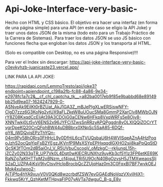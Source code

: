 # Api-Joke-Interface-very-basic-
Hecho con HTML y CSS básico. El objetivo era hacer una interfaz (en forma de una página simple) para una API (en este caso se eligio la API Joke) y traer unos datos JSON de la misma (todo esto para un Trabajo Práctico de la Carrera de Sistemas). Para traer los datos JSON se uso JS básico con funciones flecha que engloban los datos JSON y los transporta al HTML. 

(Solo es compatible con Desktop, no es una página Responsive)!!!

Para ver el Index sin descargar: https://api-joke-interface-very-basic-c0evkyhzb-juanicaste23.vercel.app/

LINK PARA LA API JOKE:

https://rapidapi.com/LemmoTresto/api/joke3?endpoint=apiendpoint_c198a2fb-fc88-4a86-9e34-e2978fc1a7c2&__cf_chl_captcha_tk__=a82ba0017eb9f85e9babbd68e89149bb25d9ea07-1624247929-0-ASNveAk9EilKt0rBZUat_AkJ1GA3Z_mBJePIgXLwERSjswNFY-ClgD7zzz6G3KoNg2vtUX9aFLZkeW8uUOucSMa8GmmP2XarClv8MWbOJNrY8Z08KxqdCcEliAt39A3CDOjG0aCENw6HFkp8VxqWRFs5e8Ojv8-XNNTwkj0Lt5vV6ENS2x96JYFCi1ZwsSnRRzyAPQPggdn8yOLXlQQjZOCrYTvgrDpeKQ20CnQFphBW44uDBBbrx0XNpSc5SaA85-6DQf-qY6_iWDQvisEPzThYQn-04m9Pv58hORrs0FHHcL9y0DfHiL6csTVUQsbaU6H4WVISqeAZnA4HzPoqoJzhS2ocQpYipFsB2YEgzJKVnfP9MsXSYpEPHxqqdlGXHO2sji8kaPpQqStDQcSK3fTOm2dB5aiOrJ_V_R5UVbuCscoqV_oMzkgC--rkljunqL15h-jZCZv02N33qTR_UP7Vk0L4Dqt0wKlECRUNXhz9uyKb3cf5YIz3FP6etKE69KRaNZg7aKIHTTpM2oBNzm_cf4jquLTRi5U9OcN40BgOzvsH5JTMXweaosSljS2aD_UZPA4iKsV9lvCtsvlHcIpBrocbQcZZUjqHaz0m3C0FqxBl7BF7wvkOEJMok4xuIwoo2-AjTjPfp4hYA9xuyV0V0QKd8wzcrbdfZSW7evGGAEdNoVqzVXvjIHiX1-Fkkwq5KrY_QzhKetMTHpyaFIP07yAVTa7dwguC_B-q_E8v
